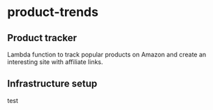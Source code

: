 # product-trends

## Product tracker

Lambda function to track popular products on Amazon and create
an interesting site with affiliate links.

## Infrastructure setup

test
